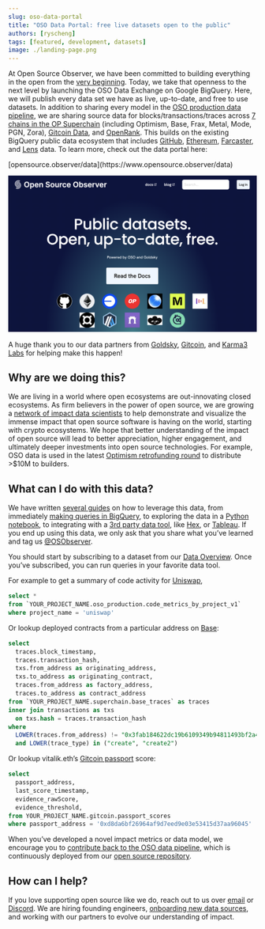 ```yaml
---
slug: oso-data-portal
title: "OSO Data Portal: free live datasets open to the public"
authors: [ryscheng]
tags: [featured, development, datasets]
image: ./landing-page.png
---
```


At Open Source Observer, we have been committed to building everything
in the open from the
[very beginning](../2023-11-07-open-source-open-data-open-infra.mdx).
Today, we take that openness to the next level by launching the
OSO Data Exchange on Google BigQuery.
Here, we will publish every data set we have as live,
up-to-date, and free to use datasets.
In addition to sharing every model in the
[OSO production data pipeline](https://docs.opensource.observer/docs/integrate/overview/#oso-production-data-pipeline),
we are sharing source data for blocks/transactions/traces across
[7 chains in the OP Superchain](https://docs.opensource.observer/docs/integrate/overview/#superchain-data)
(including Optimism, Base, Frax, Metal, Mode, PGN, Zora),
[Gitcoin Data](https://docs.opensource.observer/docs/integrate/overview/#gitcoin-and-passport-data),
and [OpenRank](https://docs.opensource.observer/docs/integrate/overview/#openrank-data).
This builds on the existing BigQuery public data ecosystem that includes
[GitHub](https://docs.opensource.observer/docs/integrate/overview/#github-data),
[Ethereum](https://docs.opensource.observer/docs/integrate/overview/#ethereum-data),
[Farcaster](https://docs.opensource.observer/docs/integrate/overview/#farcaster-data),
and [Lens](https://docs.opensource.observer/docs/integrate/overview/#lens-data) data.
To learn more, check out the data portal here:

<p style={{"text-align": "center"}}>
[opensource.observer/data](https://www.opensource.observer/data)
</p>

![data portal](./landing-page.png)

<!-- truncate -->

A huge thank you to our data partners from
[Goldsky](https://goldsky.com/),
[Gitcoin](https://www.gitcoin.co/), and
[Karma3 Labs](https://karma3labs.com/) for helping make this happen!

## Why are we doing this?

We are living in a world where open ecosystems are out-innovating closed ecosystems.
As firm believers in the power of open source, we are growing a
[network of impact data scientists](https://docs.opensource.observer/blog/impact-data-scientists)
to help demonstrate and visualize the immense impact that
open source software is having on the world, starting with crypto ecosystems.
We hope that better understanding of the impact of open source will lead to
better appreciation, higher engagement, and ultimately deeper investments
into open source technologies.
For example, OSO data is used in the latest
[Optimism retrofunding round](https://docs.opensource.observer/blog/impact-metrics-rf4-deep-dive)
to distribute >$10M to builders.

## What can I do with this data?

We have written [several guides](https://docs.opensource.observer/docs/integrate/)
on how to leverage this data, from immediately
[making queries in BigQuery](https://docs.opensource.observer/docs/get-started/),
to exploring the data in a
[Python notebook](https://docs.opensource.observer/docs/integrate/python-notebooks),
to integrating with a
[3rd party data tool](https://docs.opensource.observer/docs/integrate/3rd-party),
like [Hex](https://docs.opensource.observer/docs/integrate/3rd-party#hex-example),
or [Tableau](https://cloud.google.com/bigquery/docs/analyze-data-tableau).
If you end up using this data, we only ask that you share what you’ve learned and tag us
[@OSObserver](https://x.com/osobserver).

You should start by subscribing to a dataset from our
[Data Overview](https://docs.opensource.observer/docs/integrate/overview/).
Once you’ve subscribed, you can run queries in your favorite data tool.

For example to get a summary of code activity for
[Uniswap](https://uniswap.org/),

```sql
select *
from `YOUR_PROJECT_NAME.oso_production.code_metrics_by_project_v1`
where project_name = 'uniswap'
```

Or lookup deployed contracts from a particular address on
[Base](https://www.base.org/):

```sql
select
  traces.block_timestamp,
  traces.transaction_hash,
  txs.from_address as originating_address,
  txs.to_address as originating_contract,
  traces.from_address as factory_address,
  traces.to_address as contract_address
from `YOUR_PROJECT_NAME.superchain.base_traces` as traces
inner join transactions as txs
  on txs.hash = traces.transaction_hash
where
  LOWER(traces.from_address) != "0x3fab184622dc19b6109349b94811493bf2a45362"
  and LOWER(trace_type) in ("create", "create2")
```

Or lookup vitalik.eth’s
[Gitcoin passport](https://passport.gitcoin.co/)
score:

```sql
select
  passport_address,
  last_score_timestamp,
  evidence_rawScore,
  evidence_threshold,
from YOUR_PROJECT_NAME.gitcoin.passport_scores
where passport_address = '0xd8da6bf26964af9d7eed9e03e53415d37aa96045'
```

When you’ve developed a novel impact metrics or data model,
we encourage you to
[contribute back to the OSO data pipeline](https://docs.opensource.observer/docs/contribute/impact-models),
which is continuously deployed from our
[open source repository](https://github.com/opensource-observer/oso/).

## How can I help?

If you love supporting open source like we do, reach out to us over
[email](mailto:info@karibalabs.co) or
[Discord](https://www.opensource.observer/discord). We are hiring founding engineers,
[onboarding new data sources](https://docs.opensource.observer/docs/contribute/),
and working with our partners to evolve our understanding of impact.
